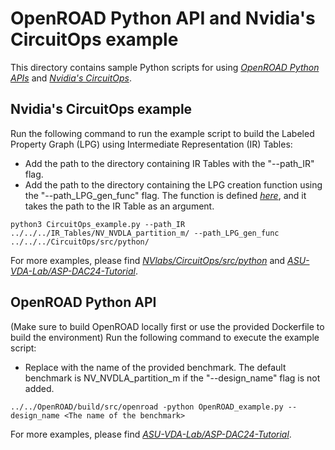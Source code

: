 # OpenROAD Python API and Nvidia's CircuitOps example
This directory contains sample Python scripts for using [*OpenROAD Python APIs*](https://github.com/The-OpenROAD-Project/OpenROAD/tree/master) and [*Nvidia's CircuitOps*](https://github.com/NVlabs/CircuitOps/tree/main).

## Nvidia's CircuitOps example
Run the following command to run the example script to build the Labeled Property Graph (LPG) using Intermediate Representation (IR) Tables:

- Add the path to the directory containing IR Tables with the "--path_IR" flag.
- Add the path to the directory containing the LPG creation function using the "--path_LPG_gen_func" flag. The function is defined [*here*](https://github.com/NVlabs/CircuitOps/blob/main/src/python/generate_LPG_from_tables.py), and it takes the path to the IR Table as an argument.
```
python3 CircuitOps_example.py --path_IR ../../../IR_Tables/NV_NVDLA_partition_m/ --path_LPG_gen_func ../../../CircuitOps/src/python/
```
For more examples, please find [*NVlabs/CircuitOps/src/python*](https://github.com/NVlabs/CircuitOps/tree/main/src/python) and [*ASU-VDA-Lab/ASP-DAC24-Tutorial*](https://github.com/ASU-VDA-Lab/ASP-DAC24-Tutorial/tree/main).

## OpenROAD Python API
(Make sure to build OpenROAD locally first or use the provided Dockerfile to build the environment)
Run the following command to execute the example script:
- Replace <The name of the benchmark> with the name of the provided benchmark. The default benchmark is NV_NVDLA_partition_m if the "--design_name" flag is not added.
```
../../OpenROAD/build/src/openroad -python OpenROAD_example.py --design_name <The name of the benchmark>
```
For more examples, please find [*ASU-VDA-Lab/ASP-DAC24-Tutorial*](https://github.com/ASU-VDA-Lab/ASP-DAC24-Tutorial/tree/main).
